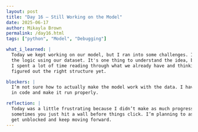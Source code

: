 ```yaml
---
layout: post  
title: "Day 16 – Still Working on the Model"  
date: 2025-06-17  
author: Mikayla Brown  
permalink: /day16.html  
tags: ["python", "Model", "Debugging"]

what_i_learned: |
  Today we kept working on our model, but I ran into some challenges. I’m still trying to figure out how to actually implement  
  the logic using our dataset. It's one thing to understand the idea, but getting it to work in code is proving difficult.
  I spent a lot of time reading through what we already have and thinking about how to connect the pieces, but I haven’t  
  figured out the right structure yet.

blockers: |
  I’m not sure how to actually make the model work with the data. I have the concept, but I’m stuck on how to write it out  
  in code and make it run properly.

reflection: |
  Today was a little frustrating because I didn’t make as much progress as I hoped. But I know this is part of the process 
  sometimes you just hit a wall before things click. I’m planning to ask for help or look at examples tomorrow so I can  
  get unblocked and keep moving forward.
---
```

